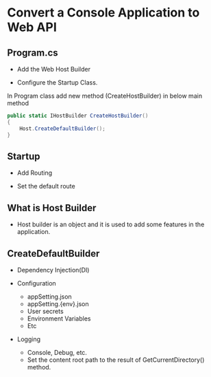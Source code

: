 # Convert a Console Application to Web API

## Program.cs

- Add the Web Host Builder

- Configure the Startup Class.

In Program class add new method (CreateHostBuilder) in below main method

```C#
public static IHostBuilder CreateHostBuilder()
{
    Host.CreateDefaultBuilder();
}
```

## Startup

- Add Routing

- Set the default route

## What is Host Builder

- Host builder is an object and it is used to add some features in the application.

## CreateDefaultBuilder

- Dependency Injection(DI)

- Configuration

  - appSetting.json
  - appSetting.{env}.json
  - User secrets
  - Environment Variables
  - Etc

- Logging

  - Console, Debug, etc.
  - Set the content root path to the result of GetCurrentDirectory() method.
